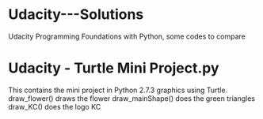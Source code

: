 # Udacity---Solutions
Udacity Programming Foundations with Python, some codes to compare 

Udacity - Turtle Mini Project.py
================================
This contains the mini project in Python 2.7.3 graphics using Turtle. 
draw_flower() draws the flower
draw_mainShape() does the green triangles
draw_KC() does the logo KC
